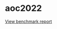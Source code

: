 # aoc2022

[View benchmark report](https://htmlpreview.github.io/?https://github.com/ollij93/aoc2022/blob/main/bench.html)
